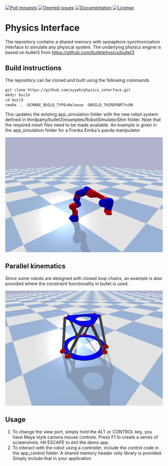 [![Pull requests](https://img.shields.io/github/issues-pr-raw/xyyeh/physics_interface.svg)](https://github.com/xyyeh/physics_interface/pulls)
[![Opened issues](https://img.shields.io/github/issues-raw/xyyeh/physics_interface.svg)](https://github.com/xyyeh/physics_interface/issues)
[![Documentation](https://img.shields.io/badge/Documentation-latest-blue.svg)](https://github.com/xyyeh/physics_interface/)
[![License](https://img.shields.io/github/license/xyyeh/physics_interface)](https://github.com/xyyeh/physics_interface/LICENSE.md)

# Physics Interface
The repository contains a shared memory with semaphore synchronization interface to simulate any physical system. The underlying physics engine is based on bullet3 from https://github.com/bulletphysics/bullet3

## Build instructions
The repository can be cloned and built using the following commands

    git clone https://github.com/xyyeh/physics_interface.git
    mkdir build
    cd build
    cmake .. -DCMAKE_BUILD_TYPE=Release -DBUILD_THIRDPARTY=ON

This updates the existing app_simulation folder with the new robot system defined in thirdparty/bullet3/examples/RobotSimulatorShm folder. Note that the required mesh files need to be made available. An example is given in the app_simulation folder for a Franka Emika's panda manipulator

![Franka](demo/franka.gif)

## Parallel kinematics
Since some robots are designed with closed loop chains, an example is also provided where the constraint functionality in bullet is used.

![PKM](demo/pkm.gif)

## Usage
1. To change the view port, simply hold the ALT or CONTROL key, you have Maya style camera mouse controls.
Press F1 to create a series of screenshots. Hit ESCAPE to exit the demo app.
2. To interact with the robot using a controller, include the control code in the app_control folder. A shared memory header only library is provided. Simply include that in your application
